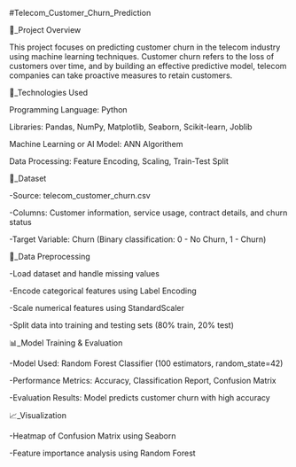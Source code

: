 #Telecom_Customer_Churn_Prediction

📌_Project Overview

This project focuses on predicting customer churn in the telecom industry using machine learning techniques. Customer churn refers to the loss of customers over time, and by building an effective predictive model, telecom companies can take proactive measures to retain customers.

🚀_Technologies Used

Programming Language: Python

Libraries: Pandas, NumPy, Matplotlib, Seaborn, Scikit-learn, Joblib

Machine Learning or AI Model: ANN Algorithem

Data Processing: Feature Encoding, Scaling, Train-Test Split

📂_Dataset

-Source: telecom_customer_churn.csv

-Columns: Customer information, service usage, contract details, and churn status

-Target Variable: Churn (Binary classification: 0 - No Churn, 1 - Churn)

🔄_Data Preprocessing

-Load dataset and handle missing values

-Encode categorical features using Label Encoding

-Scale numerical features using StandardScaler

-Split data into training and testing sets (80% train, 20% test)

📊_Model Training & Evaluation

-Model Used: Random Forest Classifier (100 estimators, random_state=42)

-Performance Metrics: Accuracy, Classification Report, Confusion Matrix

-Evaluation Results: Model predicts customer churn with high accuracy

📈_Visualization

-Heatmap of Confusion Matrix using Seaborn

-Feature importance analysis using Random Forest

